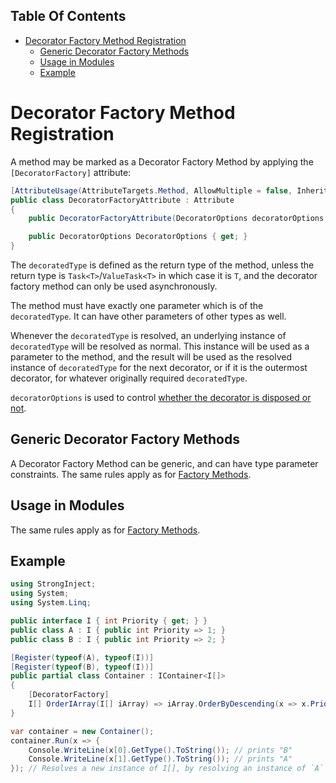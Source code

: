 <!-- START doctoc generated TOC please keep comment here to allow auto update -->
<!-- DON'T EDIT THIS SECTION, INSTEAD RE-RUN doctoc TO UPDATE -->
## Table Of Contents

- [Decorator Factory Method Registration](#decorator-factory-method-registration)
  - [Generic Decorator Factory Methods](#generic-decorator-factory-methods)
  - [Usage in Modules](#usage-in-modules)
  - [Example](#example)

<!-- END doctoc generated TOC please keep comment here to allow auto update -->

# Decorator Factory Method Registration

A method may be marked as a Decorator Factory Method by applying the `[DecoratorFactory]` attribute:

```csharp
[AttributeUsage(AttributeTargets.Method, AllowMultiple = false, Inherited = false)]
public class DecoratorFactoryAttribute : Attribute
{
    public DecoratorFactoryAttribute(DecoratorOptions decoratorOptions = DecoratorOptions.Default);

    public DecoratorOptions DecoratorOptions { get; }
}
```

The `decoratedType` is defined as the return type of the method, unless the return type is `Task<T>`/`ValueTask<T>` in which case it is `T`, and the decorator factory method can only be used asynchronously.

The method must have exactly one parameter which is of the `decoratedType`. It can have other parameters of other types as well.

Whenever the `decoratedType` is resolved, an underlying instance of `decoratedType` will be resolved as normal. This instance will be used as a parameter to the method, and the result will be used as the resolved instance of `decoratedType` for the next decorator, or if it is the outermost decorator, for whatever originally required `decoratedType`.

`decoratorOptions` is used to control [whether the decorator is disposed or not](https://github.com/YairHalberstadt/stronginject/wiki/Decorators#disposal).

## Generic Decorator Factory Methods

A Decorator Factory Method can be generic, and can have type parameter constraints. The same rules apply as for [Factory Methods](https://github.com/YairHalberstadt/stronginject/wiki/FactoryMethodRegistration#generic-factory-methods).

## Usage in Modules

The same rules apply as for [Factory Methods](https://github.com/YairHalberstadt/stronginject/wiki/FactoryMethodRegistration#usage-in-modules).

## Example

```csharp
using StrongInject;
using System;
using System.Linq;

public interface I { int Priority { get; } }
public class A : I { public int Priority => 1; }
public class B : I { public int Priority => 2; }

[Register(typeof(A), typeof(I))]
[Register(typeof(B), typeof(I))]
public partial class Container : IContainer<I[]>
{
    [DecoratorFactory]
    I[] OrderIArray(I[] iArray) => iArray.OrderByDescending(x => x.Priority).ToArray();
}

var container = new Container();
container.Run(x => {
    Console.WriteLine(x[0].GetType().ToString()); // prints "B"
    Console.WriteLine(x[1].GetType().ToString()); // prints "A"
}); // Resolves a new instance of I[], by resolving an instance of `A` and `B` and putting them in the array. Then calls OrderIArray with this instance, and uses the returned instance as the final resolution of `I[]`.
```
